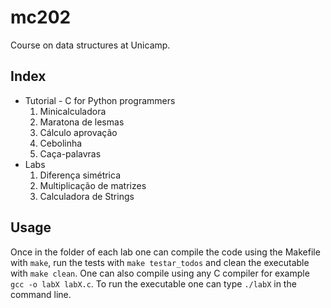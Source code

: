 # mc202
Course on data structures at Unicamp.

## Index

 - Tutorial - C for Python programmers
    1. Minicalculadora
    2. Maratona de lesmas
    3. Cálculo aprovação
    4. Cebolinha
    5. Caça-palavras
 - Labs
   1. Diferença simétrica
   2. Multiplicação de matrizes
   3. Calculadora de Strings

## Usage

Once in the folder of each lab one can compile the code using the Makefile with `make`, run the tests with `make testar_todos` and clean the executable with `make clean`. One can also compile using any C compiler for example `gcc -o labX labX.c`. To run the executable one can type `./labX` in the command line.



